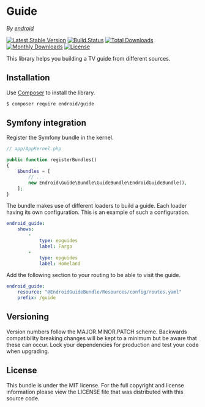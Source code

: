 # Guide

*By [endroid](https://endroid.nl/)*

[![Latest Stable Version](http://img.shields.io/packagist/v/endroid/guide.svg)](https://packagist.org/packages/endroid/guide)
[![Build Status](https://github.com/endroid/guide/workflows/CI/badge.svg)](https://github.com/endroid/guide/actions)
[![Total Downloads](http://img.shields.io/packagist/dt/endroid/guide.svg)](https://packagist.org/packages/endroid/guide)
[![Monthly Downloads](http://img.shields.io/packagist/dm/endroid/guide.svg)](https://packagist.org/packages/endroid/guide)
[![License](http://img.shields.io/packagist/l/endroid/guide.svg)](https://packagist.org/packages/endroid/guide)

This library helps you building a TV guide from different sources.

## Installation

Use [Composer](https://getcomposer.org/) to install the library.

``` bash
$ composer require endroid/guide
```

## Symfony integration

Register the Symfony bundle in the kernel.

```php
// app/AppKernel.php

public function registerBundles()
{
    $bundles = [
        // ...
        new Endroid\Guide\Bundle\GuideBundle\EndroidGuideBundle(),
    ];
}
```

The bundle makes use of different loaders to build a guide. Each loader having
its own configuration. This is an example of such a configuration.

```yaml
endroid_guide:
    shows:
        -
            type: epguides
            label: Fargo
        -
            type: epguides
            label: Homeland
```

Add the following section to your routing to be able to visit the guide.

``` yml
endroid_guide:
    resource: "@EndroidGuideBundle/Resources/config/routes.yaml"
    prefix: /guide
```

## Versioning

Version numbers follow the MAJOR.MINOR.PATCH scheme. Backwards compatibility
breaking changes will be kept to a minimum but be aware that these can occur.
Lock your dependencies for production and test your code when upgrading.

## License

This bundle is under the MIT license. For the full copyright and license
information please view the LICENSE file that was distributed with this source code.
